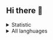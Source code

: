 ## Hi there 👋

<details>
  <summary>Statistic</summary>
  <p align="center">
    <img style="border: none" src="https://github-readme-stats.vercel.app/api?username=UndefinedClear&theme=radical">
  </p>
</details>

<details>
  <summary>All langhuages</summary>
  <p align="center">
    <img style="border: none;" width="500px" height="500px" src="https://wakatime.com/share/@b85ae86e-9ff3-4efb-9353-5436495fd9a5/a5dbd5bf-12f1-455f-8e0d-574d47eb26ff.svg">
  </p>
</details>

<!-- ## Pins
[![Gitparse](https://github-readme-stats.vercel.app/api/pin/?username=undefinedclear&repo=gitparse&show_owner=true)](https://github.com/UndefinedClear/Gitparse) -->

<!--
**UndefinedClear/UndefinedClear** is a ✨ _special_ ✨ repository because its `README.md` (this file) appears on your GitHub profile.

Here are some ideas to get you started:

- 🔭 I’m currently working on ...
- 🌱 I’m currently learning ...
- 👯 I’m looking to collaborate on ...
- 🤔 I’m looking for help with ...
- 💬 Ask me about ...
- 📫 How to reach me: ...
- 😄 Pronouns: ...
- ⚡ Fun fact: ...
-->
